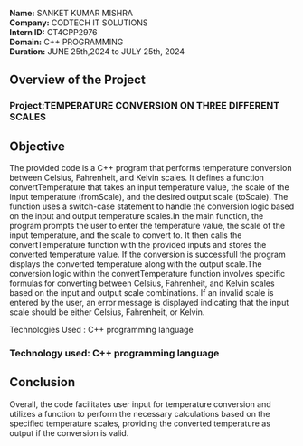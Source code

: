 **Name:** SANKET KUMAR MISHRA    
**Company:** CODTECH IT SOLUTIONS      
**Intern ID:** CT4CPP2976    
**Domain:** C++ PROGRAMMING       
**Duration:** JUNE 25th,2024 to JULY 25th, 2024


## Overview of the Project

### Project:TEMPERATURE CONVERSION ON THREE DIFFERENT SCALES

## Objective
The provided code is a C++ program that performs temperature conversion between Celsius, Fahrenheit, and Kelvin scales. It defines a function convertTemperature that takes an input temperature value, the scale of the input temperature (fromScale), and the desired output scale (toScale). The function uses a switch-case statement to handle the conversion logic based on the input and output temperature scales.In the main function, the program prompts the user to enter the temperature value, the scale of the input temperature, and the scale to convert to. It then calls the convertTemperature function with the provided inputs and stores the converted temperature value. If the conversion is successfull the program displays the converted temperature along with the output scale.The conversion logic within the convertTemperature function involves specific formulas for converting between Celsius, Fahrenheit, and Kelvin scales based on the input and output scale combinations. If an invalid scale is entered by the user, an error message is displayed indicating that the input scale should be either Celsius, Fahrenheit, or Kelvin.

Technologies Used : C++ programming language

### Technology used: C++ programming language

## Conclusion
Overall, the code facilitates user input for temperature conversion and utilizes a function to perform the necessary calculations based on the specified temperature scales, providing the converted temperature as output if the conversion is valid.
